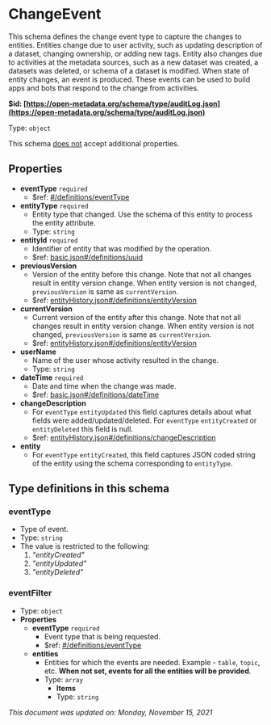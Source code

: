 # ChangeEvent

This schema defines the change event type to capture the changes to entities. Entities change due to user activity, such as updating description of a dataset, changing ownership, or adding new tags. Entity also changes due to activities at the metadata sources, such as a new dataset was created, a datasets was deleted, or schema of a dataset is modified. When state of entity changes, an event is produced. These events can be used to build apps and bots that respond to the change from activities.

**$id: [https://open-metadata.org/schema/type/auditLog.json](https://open-metadata.org/schema/type/auditLog.json)**

Type: `object`

This schema <u>does not</u> accept additional properties.

## Properties
- **eventType** `required`
  - $ref: [#/definitions/eventType](#eventtype)
- **entityType** `required`
  - Entity type that changed. Use the schema of this entity to process the entity attribute.
  - Type: `string`
- **entityId** `required`
  - Identifier of entity that was modified by the operation.
  - $ref: [basic.json#/definitions/uuid](basic.md#uuid)
- **previousVersion**
  - Version of the entity before this change. Note that not all changes result in entity version change. When entity version is not changed, `previousVersion` is same as `currentVersion`.
  - $ref: [entityHistory.json#/definitions/entityVersion](entityhistory.md#entityversion)
- **currentVersion**
  - Current version of the entity after this change. Note that not all changes result in entity version change. When entity version is not changed, `previousVersion` is same as `currentVersion`.
  - $ref: [entityHistory.json#/definitions/entityVersion](entityhistory.md#entityversion)
- **userName**
  - Name of the user whose activity resulted in the change.
  - Type: `string`
- **dateTime** `required`
  - Date and time when the change was made.
  - $ref: [basic.json#/definitions/dateTime](basic.md#datetime)
- **changeDescription**
  - For `eventType` `entityUpdated` this field captures details about what fields were added/updated/deleted. For `eventType` `entityCreated` or `entityDeleted` this field is null.
  - $ref: [entityHistory.json#/definitions/changeDescription](entityhistory.md#changedescription)
- **entity**
  - For `eventType` `entityCreated`, this field captures JSON coded string of the entity using the schema corresponding to `entityType`.


## Type definitions in this schema

### eventType

- Type of event.
- Type: `string`
- The value is restricted to the following: 
  1. _"entityCreated"_
  2. _"entityUpdated"_
  3. _"entityDeleted"_


### eventFilter

- Type: `object`
- **Properties**
  - **eventType** `required`
    - Event type that is being requested.
    - $ref: [#/definitions/eventType](#eventtype)
  - **entities**
    - Entities for which the events are needed. Example - `table`, `topic`, etc. **When not set, events for all the entities will be provided**.
    - Type: `array`
      - **Items**
      - Type: `string`

_This document was updated on: Monday, November 15, 2021_